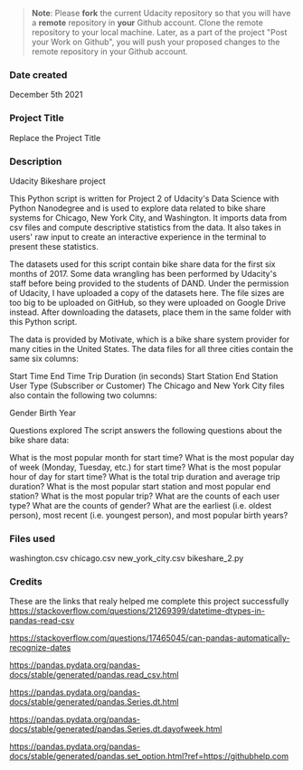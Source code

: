 >**Note**: Please **fork** the current Udacity repository so that you will have a **remote** repository in **your** Github account. Clone the remote repository to your local machine. Later, as a part of the project "Post your Work on Github", you will push your proposed changes to the remote repository in your Github account.

### Date created
December 5th 2021

### Project Title
Replace the Project Title

### Description
Udacity Bikeshare project

This Python script is written for Project 2  of Udacity's Data Science with Python Nanodegree and is used to explore data related to bike share systems for Chicago, New York City, and Washington. It imports data from csv files and compute descriptive statistics from the data. It also takes in users' raw input to create an interactive experience in the terminal to present these statistics.

The datasets used for this script contain bike share data for the first six months of 2017. Some data wrangling has been performed by Udacity's staff before being provided to the students of DAND. Under the permission of Udacity, I have uploaded a copy of the datasets here. The file sizes are too big to be uploaded on GitHub, so they were uploaded on Google Drive instead. After downloading the datasets, place them in the same folder with this Python script.

The data is provided by Motivate, which is a bike share system provider for many cities in the United States. The data files for all three cities contain the same six columns:

Start Time
End Time
Trip Duration (in seconds)
Start Station
End Station
User Type (Subscriber or Customer)
The Chicago and New York City files also contain the following two columns:

Gender
Birth Year

Questions explored
The script answers the following questions about the bike share data:

What is the most popular month for start time?
What is the most popular day of week (Monday, Tuesday, etc.) for start time?
What is the most popular hour of day for start time?
What is the total trip duration and average trip duration?
What is the most popular start station and most popular end station?
What is the most popular trip?
What are the counts of each user type?
What are the counts of gender?
What are the earliest (i.e. oldest person), most recent (i.e. youngest person), and most popular birth years?

### Files used
washington.csv
chicago.csv
new_york_city.csv
bikeshare_2.py

### Credits
These are the links that realy helped me complete this project successfully
https://stackoverflow.com/questions/21269399/datetime-dtypes-in-pandas-read-csv

https://stackoverflow.com/questions/17465045/can-pandas-automatically-recognize-dates

https://pandas.pydata.org/pandas-docs/stable/generated/pandas.read_csv.html

https://pandas.pydata.org/pandas-docs/stable/generated/pandas.Series.dt.html

https://pandas.pydata.org/pandas-docs/stable/generated/pandas.Series.dt.dayofweek.html

https://pandas.pydata.org/pandas-docs/stable/generated/pandas.set_option.html?ref=https://githubhelp.com
